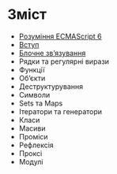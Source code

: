 # Зміст

* [Рoзуміння ECMAScript 6](/README.md)
* [Вступ](/manuscript/00-Introduction.md)
* [Блочне зв’язування](/manuscript/01-Block-Bindings.md)
* Рядки та регулярні вирази
* Функції
* Об’єкти
* Деструктурування
* Символи
* Sets та Maps
* Ітератори та генератори
* Класи
* Масиви
* Проміси
* Рефлексія
* Проксі
* Модулі
